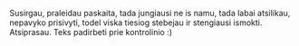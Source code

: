 Susirgau, praleidau paskaita, tada jungiausi ne is namu, tada labai atsilikau, nepavyko prisivyti, todel viska tiesiog stebejau ir stengiausi ismokti. Atsiprasau. Teks padirbeti prie kontrolinio :)
